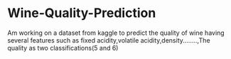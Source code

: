 # Wine-Quality-Prediction
Am working on a dataset from kaggle to predict the quality of wine having several features such as fixed acidity,volatile acidity,density........,The quality as two classifications(5 and 6)
